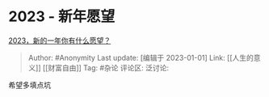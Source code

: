 # 2023 - 新年愿望
[2023，新的一年你有什么愿望？](https://www.zhihu.com/question/575934739/answer/2824359680)

> Author: #Anonymity
> Last update: [编辑于 2023-01-01]
> Link: [[人生的意义]] [[财富自由]]
> Tag: #杂论
> 评论区:
> 泛讨论:

希望多填点坑

